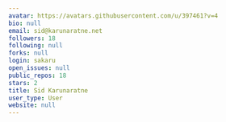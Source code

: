 ```yaml
---
avatar: https://avatars.githubusercontent.com/u/397461?v=4
bio: null
email: sid@karunaratne.net
followers: 18
following: null
forks: null
login: sakaru
open_issues: null
public_repos: 18
stars: 2
title: Sid Karunaratne
user_type: User
website: null
---
```

